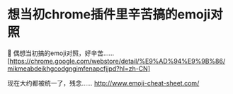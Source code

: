 # 想当初chrome插件里辛苦搞的emoji对照

:tada:
偶想当初搞的emoji对照，好辛苦……
[https://chrome.google.com/webstore/detail/%E9%AD%94%E9%9B%86/mikmeabdeikhgcodgngimfenapcfjjpd?hl=zh-CN]

现在大约都被统一了，残念……
http://www.emoji-cheat-sheet.com/
